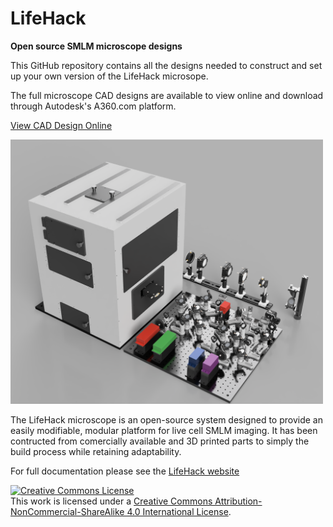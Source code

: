 # LifeHack
**Open source SMLM microscope designs**

This GitHub repository contains all the designs needed to construct and set up your own version of the LifeHack microsope.

The full microscope CAD designs are available to view online and download through Autodesk's A360.com platform.

<a href="https://a360.co/34cZwOU">View CAD Design Online</a>

<img src="Microscope-Full.PNG" width="500">

The LifeHack microscope is an open-source system designed to provide an easily modifiable, modular platform for live cell SMLM imaging. It has been contructed from comercially available and 3D printed parts to simply the build process while retaining adaptability.

For full documentation please see the <a href="">LifeHack website</a>

<a rel="license" href="http://creativecommons.org/licenses/by-nc-sa/4.0/"><img alt="Creative Commons License" style="border-width:0" src="https://i.creativecommons.org/l/by-nc-sa/4.0/88x31.png" /></a><br />This work is licensed under a <a rel="license" href="http://creativecommons.org/licenses/by-nc-sa/4.0/">Creative Commons Attribution-NonCommercial-ShareAlike 4.0 International License</a>.

